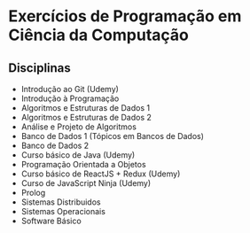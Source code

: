 # Exercícios de Programação em Ciência da Computação

## Disciplinas
- Introdução ao Git (Udemy)
- Introdução à Programação
- Algoritmos e Estruturas de Dados 1
- Algoritmos e Estruturas de Dados 2
- Análise e Projeto de Algoritmos
- Banco de Dados 1 (Tópicos em Bancos de Dados)
- Banco de Dados 2
- Curso básico de Java (Udemy)
- Programação Orientada a Objetos
- Curso básico de ReactJS + Redux (Udemy)
- Curso de JavaScript Ninja (Udemy)
- Prolog
- Sistemas Distribuidos
- Sistemas Operacionais
- Software Básico
